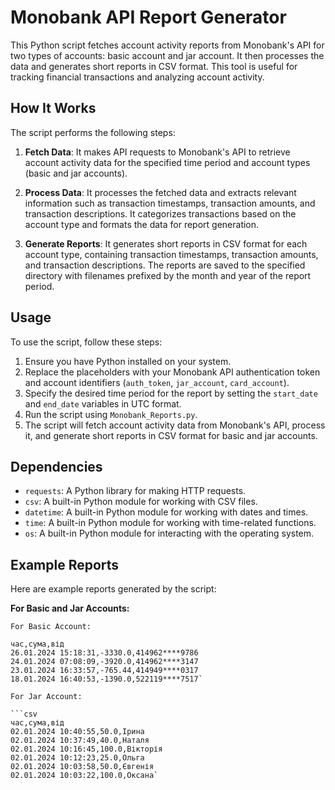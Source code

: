 # Monobank API Report Generator

This Python script fetches account activity reports from Monobank's API for two types of accounts: basic account and jar account. It then processes the data and generates short reports in CSV format. This tool is useful for tracking financial transactions and analyzing account activity.

## How It Works

The script performs the following steps:

1. **Fetch Data**: It makes API requests to Monobank's API to retrieve account activity data for the specified time period and account types (basic and jar accounts).

2. **Process Data**: It processes the fetched data and extracts relevant information such as transaction timestamps, transaction amounts, and transaction descriptions. It categorizes transactions based on the account type and formats the data for report generation.

3. **Generate Reports**: It generates short reports in CSV format for each account type, containing transaction timestamps, transaction amounts, and transaction descriptions. The reports are saved to the specified directory with filenames prefixed by the month and year of the report period.

## Usage

To use the script, follow these steps:

1. Ensure you have Python installed on your system.
2. Replace the placeholders with your Monobank API authentication token and account identifiers (`auth_token`, `jar_account`, `card_account`).
3. Specify the desired time period for the report by setting the `start_date` and `end_date` variables in UTC format.
4. Run the script using `Monobank_Reports.py`.
5. The script will fetch account activity data from Monobank's API, process it, and generate short reports in CSV format for basic and jar accounts.

## Dependencies

- `requests`: A Python library for making HTTP requests.
- `csv`: A built-in Python module for working with CSV files.
- `datetime`: A built-in Python module for working with dates and times.
- `time`: A built-in Python module for working with time-related functions.
- `os`: A built-in Python module for interacting with the operating system.

## Example Reports

Here are example reports generated by the script:

**For Basic and Jar Accounts:**

```csv
For Basic Account:

час,сума,від
26.01.2024 15:18:31,-3330.0,414962****9786
24.01.2024 07:08:09,-3920.0,414962****3147
23.01.2024 16:33:57,-765.44,414949****0317
18.01.2024 16:40:53,-1390.0,522119****7517`

For Jar Account:

```csv
час,сума,від
02.01.2024 10:40:55,50.0,Ірина
02.01.2024 10:37:49,40.0,Наталя
02.01.2024 10:16:45,100.0,Вікторія
02.01.2024 10:12:23,25.0,Ольга
02.01.2024 10:03:58,50.0,Євгенія
02.01.2024 10:03:22,100.0,Оксана`
